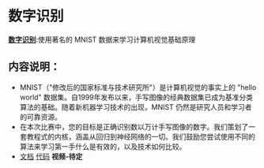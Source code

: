 # **数字识别**

[**数字识别**](/competitions/GettingStarted/DigitRecognizer.md):使用著名的 MNIST 数据来学习计算机视觉基础原理

## 内容说明：

* MNIST（"修改后的国家标准与技术研究所"）是计算机视觉的事实上的 "hello world" 数据集。自1999年发布以来，手写图像的经典数据集已成为基准分类算法的基础。随着新机器学习技术的出现，MNIST 仍然是研究人员和学习者的可靠资源。
* 在本次比赛中，您的目标是正确识别数以万计手写图像的数字。我们策划了一套教程式的内核，涵盖从回归到神经网络的一切。我们鼓励您尝试使用不同的算法来学习第一手什么是有效的，以及技术如何比较。
* [文档](/competitions/GettingStarted/DigitRecognizer.md)   [代码](/src/python/GettingStarted/DigitRecognizer/dr_knn_pandas.py)   **视频-待定**

## 